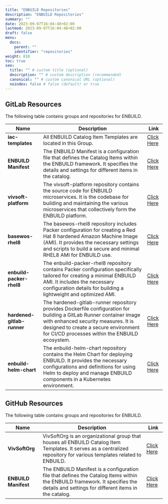 ```yaml
---
title: "ENBUILD Repositories"
description: "ENBUILD Repositories"
summary: ""
date: 2023-09-07T16:04:48+02:00
lastmod: 2023-09-07T16:04:48+02:00
draft: false
menu:
  docs:
    parent: ""
    identifier: "repositories"
weight: 810
toc: true
seo:
  title: "" # custom title (optional)
  description: "" # custom description (recommended)
  canonical: "" # custom canonical URL (optional)
  noindex: false # false (default) or true
---
```


## GitLab Resources

The following table contains groups and repositories for ENBUILD.

| Name                       | Description                                                                                                                                                                                                                                           | Link                                                                    |
| -------------------------- | ----------------------------------------------------------------------------------------------------------------------------------------------------------------------------------------------------------------------------------------------------- | ----------------------------------------------------------------------- |
| **iac-templates**          | All ENBUILD Catalog Item Templates are located in this Group.                                                                                                                                                                                         | [Click Here](https://gitlab.com/enbuild-staging/iac-templates)          |
| **ENBUILD Manifest**       | The ENBUILD Manifest is a configuration file that defines the Catalog Items within the ENBUILD framework. It specifies the details and settings for different items in the catalog.                                                                   | [Click Here](https://gitlab.com/enbuild-staging/manifests)              |
| **vivsoft-platform**       | The vivsoft-platform repository contains the source code for ENBUILD microservices. It is the codebase for building and maintaining the various microservices that collectively form the ENBUILD platform.                                            | [Click Here](https://gitlab.com/enbuild-staging/vivsoft-platform-ui)    |
| **basewos-rhel8**          | The basewos-rhel8 repository includes Packer configuration for creating a Red Hat 8 hardened Amazon Machine Image (AMI). It provides the necessary settings and scripts to build a secure and minimal RHEL8 AMI for ENBUILD use.                      | [Click Here](https://gitlab.com/enbuild-staging/baseos-rhel8)           |
| **enbuild-packer-rhel8**   | The enbuild-packer-rhel8 repository contains Packer configuration specifically tailored for creating a minimal ENBUILD AMI. It includes the necessary configuration details for building a lightweight and optimized AMI.                             | [Click Here](https://gitlab.com/enbuild-staging/enbuild-packer-rhel)    |
| **hardened-gitlab-runner** | The hardened-gitlab-runner repository provides Dockerfile configuration for building a GitLab Runner container image with enhanced security measures. It is designed to create a secure environment for CI/CD processes within the ENBUILD ecosystem. | [Click Here](https://gitlab.com/enbuild-staging/hardened-gitlab-runner) |
| **enbuild-helm-chart**     | The enbuild-helm-chart repository contains the Helm Chart for deploying ENBUILD. It provides the necessary configurations and definitions for using Helm to deploy and manage ENBUILD components in a Kubernetes environment.                         | [Click Here](https://gitlab.com/enbuild-staging/enbuild-helm-chart)     |

## GitHub Resources

The following table contains groups and repositories for ENBUILD.

| Name                 | Description                                                                                                                                                                         | Link                                                          |
| -------------------- | ----------------------------------------------------------------------------------------------------------------------------------------------------------------------------------- | ------------------------------------------------------------- |
| **VivSoftOrg**       | VivSoftOrg is an organizational group that houses all ENBUILD Catalog Item Templates. It serves as a centralized repository for various templates related to ENBUILD.               | [Click Here](https://github.com/orgs/VivSoftOrg/repositories) |
| **ENBUILD Manifest** | The ENBUILD Manifest is a configuration file that defines the Catalog Items within the ENBUILD framework. It specifies the details and settings for different items in the catalog. | [Click Here](https://github.com/VivSoftOrg/manifests)         |
